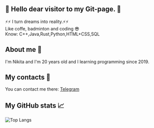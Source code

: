 ## 👋 Hello dear visitor to my Git-page. 👋 <br>
⚡⚡ I turn dreams into reality.⚡⚡
<br>
Like coffe, badminton and coding 😎
<br>
Know: C++,Java,Rust,Python,HTML+CSS,SQL
## About me 🤔 <br>
I'm Nikita and I'm 20 years old and I learning programming since 2019.

## My contacts :speech_balloon: <br>
You can contact me there: <a href ="https://t.me/reaL_IdpNik"> Telegram</a>
<!--- , <a href ="http://www.linkedin.com/in/nikita-plokhotnyuk-2a53b6209"> LinkedIn</a>. --->

## My GitHub stats :chart_with_upwards_trend:

![Top Langs](https://github-readme-stats.vercel.app/api/top-langs/?username=stranik28&layout=compact&theme=radical)
<!---
- 👋 Hi, I’m @stranik28
- 👀 I’m interested in ...
- 🌱 I’m currently learning ...
- 💞️ I’m looking to collaborate on ...
- 📫 How to reach me ...

stranik28/stranik28 is a ✨ special ✨ repository because its `README.md` (this file) appears on your GitHub profile.
You can click the Preview link to take a look at your changes.
--->
